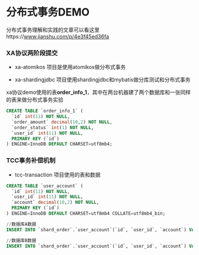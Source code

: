 # 分布式事务DEMO


分布式事务理解和实践的文章可以看这里https://www.jianshu.com/p/4e3f45ed36fa

### XA协议两阶段提交


- xa-atomikos 项目是使用atomikos做分布式事务

- xa-shardingjdbc 项目使用shardingjdbc和mybatis做分库测试和分布式事务


 xa协议demo使用的表**order_info_1**，其中在两台机器建了两个数据库和一张同样的表来做分布式事务实验
```sql
CREATE TABLE `order_info_1` (
  `id` int(11) NOT NULL,
  `order_amount` decimal(10,2) NOT NULL,
  `order_status` int(1) NOT NULL,
  `user_id` int(11) NOT NULL,
  PRIMARY KEY (`id`)
) ENGINE=InnoDB DEFAULT CHARSET=utf8mb4;

```

### TCC事务补偿机制

- tcc-transaction 项目使用的表和数据

```sql
CREATE TABLE `user_account` (
  `id` int(11) NOT NULL,
  `user_id` int(11) NOT NULL,
  `account` decimal(10,2) NOT NULL,
  PRIMARY KEY (`id`)
) ENGINE=InnoDB DEFAULT CHARSET=utf8mb4 COLLATE=utf8mb4_bin;

//数据库A数据
INSERT INTO `shard_order`.`user_account`(`id`, `user_id`, `account`) VALUES (1, 2, 2000.00);

//数据库B数据
INSERT INTO `shard_order`.`user_account`(`id`, `user_id`, `account`) VALUES (1, 2, 1000.00);

```